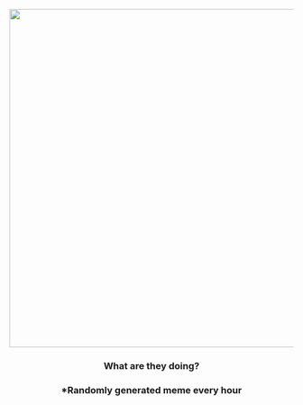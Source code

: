<p align="center">
        <img src="https://i.redd.it/sszqq2nu62m91.jpg" width="600" height="600">
        </p>
        <h3 align="center">What are they doing?</h3>
        <h3 align="center">*Randomly generated meme every hour</h3>
    